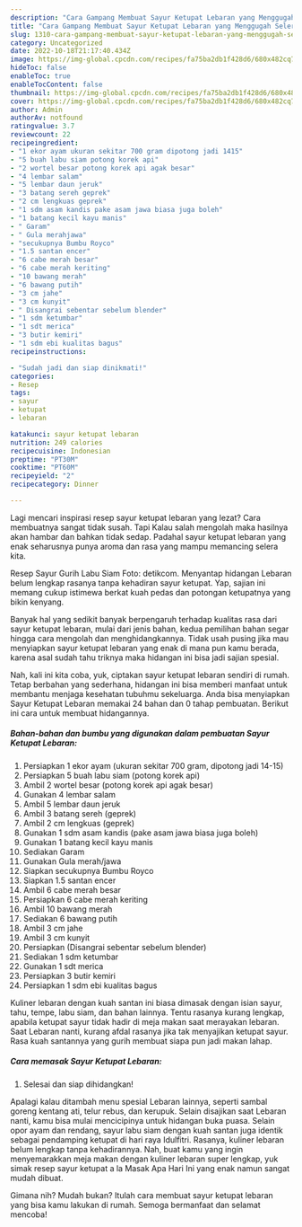 ```yaml
---
description: "Cara Gampang Membuat Sayur Ketupat Lebaran yang Menggugah Selera, Buat Buka Puasa}"
title: "Cara Gampang Membuat Sayur Ketupat Lebaran yang Menggugah Selera, Buat Buka Puasa}"
slug: 1310-cara-gampang-membuat-sayur-ketupat-lebaran-yang-menggugah-selera-buat-buka-puasa
category: Uncategorized
date: 2022-10-18T21:17:40.434Z
image: https://img-global.cpcdn.com/recipes/fa75ba2db1f428d6/680x482cq70/sayur-ketupat-lebaran-foto-resep-utama.jpg
hideToc: false
enableToc: true
enableTocContent: false
thumbnail: https://img-global.cpcdn.com/recipes/fa75ba2db1f428d6/680x482cq70/sayur-ketupat-lebaran-foto-resep-utama.jpg
cover: https://img-global.cpcdn.com/recipes/fa75ba2db1f428d6/680x482cq70/sayur-ketupat-lebaran-foto-resep-utama.jpg
author: Admin
authorAv: notfound
ratingvalue: 3.7
reviewcount: 22
recipeingredient:
- "1 ekor ayam ukuran sekitar 700 gram dipotong jadi 1415"
- "5 buah labu siam potong korek api"
- "2 wortel besar potong korek api agak besar"
- "4 lembar salam"
- "5 lembar daun jeruk"
- "3 batang sereh geprek"
- "2 cm lengkuas geprek"
- "1 sdm asam kandis pake asam jawa biasa juga boleh"
- "1 batang kecil kayu manis"
- " Garam"
- " Gula merahjawa"
- "secukupnya Bumbu Royco"
- "1.5 santan encer"
- "6 cabe merah besar"
- "6 cabe merah keriting"
- "10 bawang merah"
- "6 bawang putih"
- "3 cm jahe"
- "3 cm kunyit"
- " Disangrai sebentar sebelum blender"
- "1 sdm ketumbar"
- "1 sdt merica"
- "3 butir kemiri"
- "1 sdm ebi kualitas bagus"
recipeinstructions:

- "Sudah jadi dan siap dinikmati!"
categories:
- Resep
tags:
- sayur
- ketupat
- lebaran

katakunci: sayur ketupat lebaran 
nutrition: 249 calories
recipecuisine: Indonesian
preptime: "PT30M"
cooktime: "PT60M"
recipeyield: "2"
recipecategory: Dinner

---
```



Lagi mencari inspirasi resep sayur ketupat lebaran yang lezat? Cara membuatnya sangat tidak susah. Tapi Kalau salah mengolah maka hasilnya akan hambar dan bahkan tidak sedap. Padahal sayur ketupat lebaran yang enak seharusnya punya aroma dan rasa yang mampu memancing selera kita.


Resep Sayur Gurih Labu Siam Foto: detikcom. Menyantap hidangan Lebaran belum lengkap rasanya tanpa kehadiran sayur ketupat. Yap, sajian ini memang cukup istimewa berkat kuah pedas dan potongan ketupatnya yang bikin kenyang.

Banyak hal yang sedikit banyak berpengaruh terhadap kualitas rasa dari sayur ketupat lebaran, mulai dari jenis bahan, kedua pemilihan bahan segar hingga cara mengolah dan menghidangkannya. Tidak usah pusing jika mau menyiapkan sayur ketupat lebaran yang enak di mana pun kamu berada, karena asal sudah tahu triknya maka hidangan ini bisa jadi sajian spesial.


Nah, kali ini kita coba, yuk, ciptakan sayur ketupat lebaran sendiri di rumah. Tetap berbahan yang sederhana, hidangan ini bisa memberi manfaat untuk membantu menjaga kesehatan tubuhmu sekeluarga. Anda bisa menyiapkan Sayur Ketupat Lebaran memakai 24 bahan dan 0 tahap pembuatan. Berikut ini cara untuk membuat hidangannya.

<!--inarticleads1-->

##### Bahan-bahan dan bumbu yang digunakan dalam pembuatan Sayur Ketupat Lebaran:

1. Persiapkan 1 ekor ayam (ukuran sekitar 700 gram, dipotong jadi 14-15)
1. Persiapkan 5 buah labu siam (potong korek api)
1. Ambil 2 wortel besar (potong korek api agak besar)
1. Gunakan 4 lembar salam
1. Ambil 5 lembar daun jeruk
1. Ambil 3 batang sereh (geprek)
1. Ambil 2 cm lengkuas (geprek)
1. Gunakan 1 sdm asam kandis (pake asam jawa biasa juga boleh)
1. Gunakan 1 batang kecil kayu manis
1. Sediakan  Garam
1. Gunakan  Gula merah/jawa
1. Siapkan secukupnya Bumbu Royco
1. Siapkan 1.5 santan encer
1. Ambil 6 cabe merah besar
1. Persiapkan 6 cabe merah keriting
1. Ambil 10 bawang merah
1. Sediakan 6 bawang putih
1. Ambil 3 cm jahe
1. Ambil 3 cm kunyit
1. Persiapkan  (Disangrai sebentar sebelum blender)
1. Sediakan 1 sdm ketumbar
1. Gunakan 1 sdt merica
1. Persiapkan 3 butir kemiri
1. Persiapkan 1 sdm ebi kualitas bagus


Kuliner lebaran dengan kuah santan ini biasa dimasak dengan isian sayur, tahu, tempe, labu siam, dan bahan lainnya. Tentu rasanya kurang lengkap, apabila ketupat sayur tidak hadir di meja makan saat merayakan lebaran. Saat Lebaran nanti, kurang afdal rasanya jika tak menyajikan ketupat sayur. Rasa kuah santannya yang gurih membuat siapa pun jadi makan lahap. 

<!--inarticleads2-->

##### Cara memasak Sayur Ketupat Lebaran:


1. Selesai dan siap dihidangkan!

Apalagi kalau ditambah menu spesial Lebaran lainnya, seperti sambal goreng kentang ati, telur rebus, dan kerupuk. Selain disajikan saat Lebaran nanti, kamu bisa mulai mencicipinya untuk hidangan buka puasa. Selain opor ayam dan rendang, sayur labu siam dengan kuah santan juga identik sebagai pendamping ketupat di hari raya Idulfitri. Rasanya, kuliner lebaran belum lengkap tanpa kehadirannya. Nah, buat kamu yang ingin menyemarakkan meja makan dengan kuliner lebaran super lengkap, yuk simak resep sayur ketupat a la Masak Apa Hari Ini yang enak namun sangat mudah dibuat. 

Gimana nih? Mudah bukan? Itulah cara membuat sayur ketupat lebaran yang bisa kamu lakukan di rumah. Semoga bermanfaat dan selamat mencoba!

